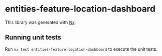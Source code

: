 # entities-feature-location-dashboard

This library was generated with [Nx](https://nx.dev).

## Running unit tests

Run `nx test entities-feature-location-dashboard` to execute the unit tests.
